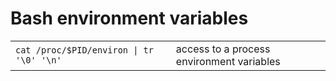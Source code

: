 # Bash environment variables
|||
| :- | :- |
| `cat /proc/$PID/environ \| tr '\0' '\n'` | access to a process environment variables |
